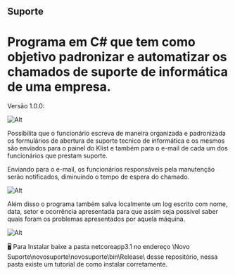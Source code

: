 ## Suporte
# Programa em C# que tem como objetivo padronizar e automatizar os chamados de suporte de informática de uma empresa.

Versão 1.0.0:

![Alt](https://i.imgur.com/shkxMdL.png)

Possibilita que o funcionário escreva de maneira organizada e padronizada os formulários de abertura de suporte tecnico de informática e
os mesmos são enviados para o painel do Klist e também para o e-mail de cada um dos funcionários que prestam suporte.

Enviando para o e-mail, os funcionários responsáveis pela manutenção serão notificados, diminuindo o tempo de espera do chamado.

![Alt](https://i.imgur.com/ITtvcTg.png)

Além disso o programa também salva localmente um log escrito com nome, data, setor e ocorrência apresentada para que assim seja possivel
saber quais foram os problemas apresentados por aquela máquina.

![Alt](https://i.imgur.com/I97D29Y.png)

🖥️ Para Instalar baixe a pasta netcoreapp3.1 no endereço \Novo Suporte\novosuporte\novosuporte\bin\Release\ desse repositório,
nessa pasta existe um tutorial de como instalar corretamente.
